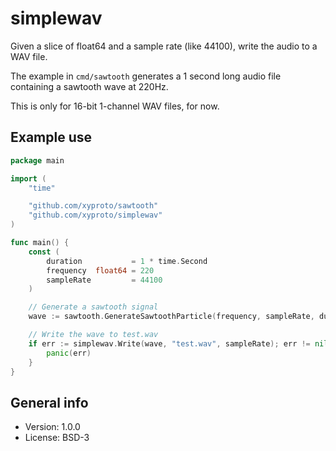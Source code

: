 # simplewav

Given a slice of float64 and a sample rate (like 44100), write the audio to a WAV file.

The example in `cmd/sawtooth` generates a 1 second long audio file containing a sawtooth wave at 220Hz.

This is only for 16-bit 1-channel WAV files, for now.

## Example use

```go
package main

import (
    "time"

    "github.com/xyproto/sawtooth"
    "github.com/xyproto/simplewav"
)

func main() {
    const (
        duration           = 1 * time.Second
        frequency  float64 = 220
        sampleRate         = 44100
    )

    // Generate a sawtooth signal
    wave := sawtooth.GenerateSawtoothParticle(frequency, sampleRate, duration)

    // Write the wave to test.wav
    if err := simplewav.Write(wave, "test.wav", sampleRate); err != nil {
        panic(err)
    }
}
```

## General info

* Version: 1.0.0
* License: BSD-3
